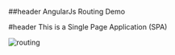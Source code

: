 ##header AngularJs Routing Demo

#header This is a Single Page Application (SPA)

![routing](https://user-images.githubusercontent.com/10501925/38090101-cad3dbd4-3361-11e8-88ad-235a74acfa41.jpg)
